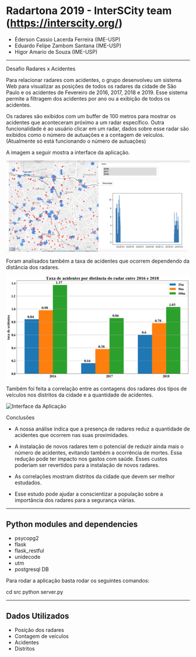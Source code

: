 Radartona 2019 - InterSCity team (https://interscity.org/)
===================================================
- Éderson Cassio Lacerda Ferreira (IME-USP)
- Eduardo Felipe Zambom Santana (IME-USP)
- Higor Amario de Souza (IME-USP)
---------------------------------------------------

Desafio Radares x Acidentes

Para relacionar radares com acidentes, o grupo desenvolveu um sistema Web para visualizar as posições de todos os radares da cidade de São Paulo e os acidentes de Fevereiro de 2016, 2017, 2018 e 2019. Esse sistema permite a filtragem dos acidentes por ano ou a exibição de todos os acidentes.

Os radares são exibidos com um buffer de 100 metros para mostrar os acidentes que aconteceram próximo a um radar específico. Outra funcionalidade é ao usuário clicar em um radar, dados sobre esse radar são exibidos como o número de autuações e a contagem de veículos. (Atualmente só está funcionando o número de autuações)

A imagem a seguir mostra a interface da aplicação.

![Interface da Aplicação](images/interface.png)

Foram analisados também a taxa de acidentes que ocorrem dependendo da distância dos radares.

![Interface da Aplicação](images/taxa-acidentes.png)

Também foi feita a correlação entre as contagens dos radares dos tipos de veículos nos distritos da cidade e a quantidade de acidentes.

![Interface da Aplicação](https://raw.githubusercontent.com/ezambomsantana/radartona/master/images/correlacao.png)


Conclusões

- A nossa análise indica que a presença de radares reduz a quantidade de acidentes que ocorrem nas suas proximidades.

- A instalação de novos radares tem o potencial de reduzir ainda mais o número de acidentes, evitando também a ocorrência de mortes. 
Essa redução pode ter impacto nos gastos com saúde. Esses custos poderiam ser revertidos para a instalação de novos radares.

- As correlações mostram distritos da cidade que devem ser melhor estudados.

- Esse estudo pode ajudar a conscientizar a população sobre a importância dos radares para a segurança viárias.



---------------------------------------------------
Python modules and dependencies
---------------------------------------------------
- psycopg2
- flask
- flask_restful
- unidecode
- utm
- postgresql DB

Para rodar a aplicação basta rodar os seguintes comandos:

cd src
python server.py

---------------------------------------------------
Dados Utilizados
---------------------------------------------------

- Posição dos radares
- Contagem de veículos
- Acidentes
- Distritos